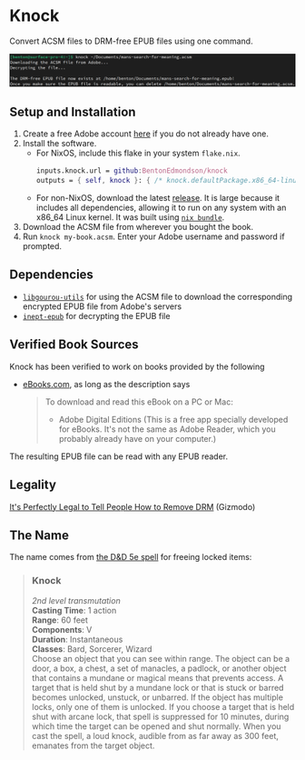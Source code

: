 # Knock

Convert ACSM files to DRM-free EPUB files using one command.

![](demo.png)

## Setup and Installation

1. Create a free Adobe account [here](https://account.adobe.com) if you do not already have one.
1. Install the software.
    * For NixOS, include this flake in your system `flake.nix`.
        ```nix
        inputs.knock.url = github:BentonEdmondson/knock
        outputs = { self, knock }: { /* knock.defaultPackage.x86_64-linux is the package */ }
        ```
    * For non-NixOS, download the latest [release](https://github.com/BentonEdmondson/knock/releases). It is large because it includes all dependencies, allowing it to run on any system with an x86_64 Linux kernel. It was built using [`nix bundle`](https://nixos.org/manual/nix/unstable/command-ref/new-cli/nix3-bundle.html).
1. Download the ACSM file from wherever you bought the book.
1. Run `knock my-book.acsm`. Enter your Adobe username and password if prompted.

## Dependencies

* [`libgourou-utils`](https://github.com/BentonEdmondson/libgourou-utils) for using the ACSM file to download the corresponding encrypted EPUB file from Adobe's servers
* [`inept-epub`](https://github.com/BentonEdmondson/inept-epub/) for decrypting the EPUB file

## Verified Book Sources

Knock has been verified to work on books provided by the following
* [eBooks.com](https://www.ebooks.com/en-us/), as long as the description says
    > To download and read this eBook on a PC or Mac:
    > * Adobe Digital Editions (This is a free app specially developed for eBooks. It's not the same as Adobe Reader, which you probably already have on your computer.)

The resulting EPUB file can be read with any EPUB reader.

## Legality

[It's Perfectly Legal to Tell People How to Remove DRM](https://gizmodo.com/its-perfectly-legal-to-tell-people-how-to-remove-drm-1670223538) (Gizmodo)

## The Name

The name comes from [the D&D 5e spell](https://roll20.net/compendium/dnd5e/Knock#content) for freeing locked items:

> ### Knock
> *2nd level transmutation*\
> **Casting Time**: 1 action\
> **Range**: 60 feet\
> **Components**: V\
> **Duration**: Instantaneous\
> **Classes**: Bard, Sorcerer, Wizard\
> Choose an object that you can see within range. The object can be a door, a box, a chest, a set of manacles, a padlock, or another object that contains a mundane or magical means that prevents access. A target that is held shut by a mundane lock or that is stuck or barred becomes unlocked, unstuck, or unbarred. If the object has multiple locks, only one of them is unlocked. If you choose a target that is held shut with arcane lock, that spell is suppressed for 10 minutes, during which time the target can be opened and shut normally. When you cast the spell, a loud knock, audible from as far away as 300 feet, emanates from the target object.
